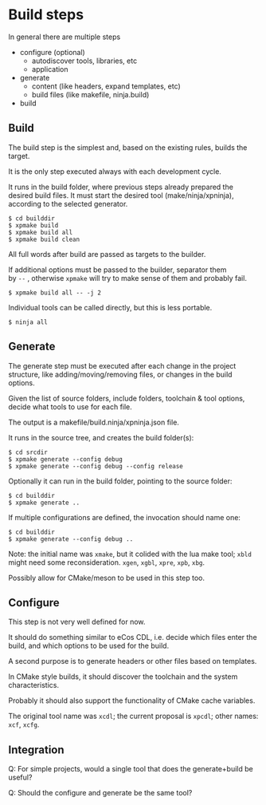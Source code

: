 # Build steps

In general there are multiple steps

- configure (optional)
    - autodiscover tools, libraries, etc
    - application 
- generate
    - content (like headers, expand templates, etc)
    - build files (like makefile, ninja.build)
- build

## Build

The build step is the simplest and, based
on the existing rules, builds the target.

It is the only step executed always with each development cycle.

It runs in the build folder, where previous steps already
prepared the desired build files. It must start the
desired tool (make/ninja/xpninja), according to the selected 
generator.

```
$ cd builddir
$ xpmake build
$ xpmake build all
$ xpmake build clean
```

All full words after build are passed as targets to the builder.

If additional options must be passed to the builder, separator them  
by `--` , otherwise `xpmake` will try to make sense of them
and probably fail.

```
$ xpmake build all -- -j 2
```

Individual tools can be called directly, but this is less portable.

```
$ ninja all
```

## Generate

The generate step must be executed after each change in the project structure,
like adding/moving/removing files, or changes in the build options.

Given the list of source folders, include folders, 
toolchain & tool options, decide what tools to use for each file.

The output is a makefile/build.ninja/xpninja.json file.

It runs in the source tree, and creates the build folder(s):

```
$ cd srcdir
$ xpmake generate --config debug
$ xpmake generate --config debug --config release
```

Optionally it can run in the build folder, pointing to the source folder:

```
$ cd builddir
$ xpmake generate ..
```

If multiple configurations are defined, the invocation should name one:

```
$ cd builddir
$ xpmake generate --config debug ..
```

Note: the initial name was `xmake`, but it colided with the lua make tool;
`xbld` might need some reconsideration.
`xgen`, `xgbl`, `xpre`, `xpb`, `xbg`.

Possibly allow for CMake/meson to be used in this step too.


## Configure

This step is not very well defined for now.

It should do something similar to eCos CDL, i.e. decide which
files enter the build, and which options to be used for the build.

A second purpose is to generate headers or other files based on templates.

In CMake style builds, it should discover the toolchain and the system
characteristics.

Probably it should also support the functionality of CMake cache variables.

The original tool name was `xcdl`; the current proposal is `xpcdl`; other names: `xcf`, `xcfg`.


## Integration

Q: For simple projects, would a single tool that does the generate+build 
be useful?

Q: Should the configure and generate be the same tool? 
